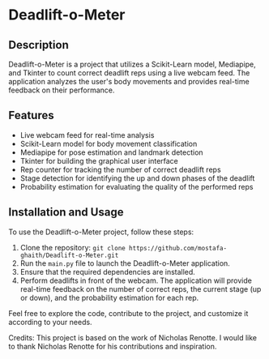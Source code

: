 # Deadlift-o-Meter

## Description

Deadlift-o-Meter is a project that utilizes a Scikit-Learn model, Mediapipe, and Tkinter to count correct deadlift reps using a live webcam feed. The application analyzes the user's body movements and provides real-time feedback on their performance.

## Features

- Live webcam feed for real-time analysis
- Scikit-Learn model for body movement classification
- Mediapipe for pose estimation and landmark detection
- Tkinter for building the graphical user interface
- Rep counter for tracking the number of correct deadlift reps
- Stage detection for identifying the up and down phases of the deadlift
- Probability estimation for evaluating the quality of the performed reps

## Installation and Usage

To use the Deadlift-o-Meter project, follow these steps:

1. Clone the repository: `git clone https://github.com/mostafa-ghaith/Deadlift-o-Meter.git`
2. Run the `main.py` file to launch the Deadlift-o-Meter application.
3. Ensure that the required dependencies are installed.
4. Perform deadlifts in front of the webcam. The application will provide real-time feedback on the number of correct reps, the current stage (up or down), and the probability estimation for each rep.


Feel free to explore the code, contribute to the project, and customize it according to your needs.


Credits: This project is based on the work of Nicholas Renotte. I would like to thank Nicholas Renotte for his contributions and inspiration.
